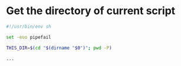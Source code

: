 # Get the directory of current script

```bash
#!/usr/bin/env sh

set -euo pipefail

THIS_DIR=$(cd "$(dirname "$0")"; pwd -P)

...
```
